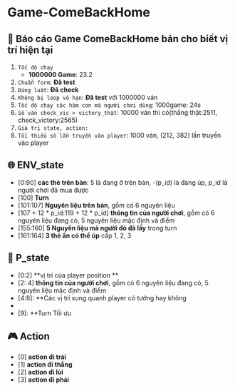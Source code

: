 # Game-ComeBackHome
## :dart: Báo cáo Game ComeBackHome bản cho biết vị trí hiện tại
1.   `Tốc độ chạy`
      - **1000000 Game**: 23.2
2. `Chuẩn form`: **Đã test**
3. `Đúng luật`: **Đã check**
4. `Không bị loop vô hạn`: **Đã test** với 1000000 ván
5. `Tốc độ chạy các hàm con mà người chơi dùng`: 1000game: 24s
6. `Số ván check_vic > victory_thật`: 10000 ván thì có(thắng thật:2511, check_victory:2565)
7. `Giá trị state, action:`
9. `Tối thiểu số lần truyền vào player`: 1000 ván, (212, 382) lần truyền vào player

## :globe_with_meridians: ENV_state
*   [0:90] **các thẻ trên bàn**: 5 là đang ở trên bàn, -(p_id) là đang úp, p_id là người chơi đã mua được
*   [100] **Turn**
*   [101:107] **Nguyên liệu trên bàn**, gồm có 6 nguyên liệu
*   [107 + 12 * p_id:119 + 12 * p_id] **thông tin của người chơi**, gồm có  6 nguyên liệu đang có, 5 nguyên liệu mặc định và điểm
*   [155:160] **5 Nguyên liệu mà người đó đã lấy** trong turn
*   [161:164] **3 thẻ ẩn có thể úp** cấp 1, 2, 3

## :bust_in_silhouette: P_state
*   [0:2]  **vị trí của player position **
*   [2: 4] **thông tin của người chơi**, gồm có  6 nguyên liệu đang có, 5 nguyên liệu mặc định và điểm
*   [4:8]: **Các vị trí xung quanh player có tường hay không 
*   [8]:   **Turn
*   [9]:   **Turn Tối ưu 


## :video_game: Action
* [0] **action đi trái**
* [1] **action đi thẳng**
* [2] **action đi lùi**
* [3] **action đi phải**

